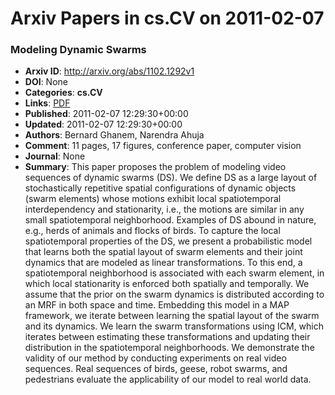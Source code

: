 # Arxiv Papers in cs.CV on 2011-02-07
### Modeling Dynamic Swarms
- **Arxiv ID**: http://arxiv.org/abs/1102.1292v1
- **DOI**: None
- **Categories**: **cs.CV**
- **Links**: [PDF](http://arxiv.org/pdf/1102.1292v1)
- **Published**: 2011-02-07 12:29:30+00:00
- **Updated**: 2011-02-07 12:29:30+00:00
- **Authors**: Bernard Ghanem, Narendra Ahuja
- **Comment**: 11 pages, 17 figures, conference paper, computer vision
- **Journal**: None
- **Summary**: This paper proposes the problem of modeling video sequences of dynamic swarms (DS). We define DS as a large layout of stochastically repetitive spatial configurations of dynamic objects (swarm elements) whose motions exhibit local spatiotemporal interdependency and stationarity, i.e., the motions are similar in any small spatiotemporal neighborhood. Examples of DS abound in nature, e.g., herds of animals and flocks of birds. To capture the local spatiotemporal properties of the DS, we present a probabilistic model that learns both the spatial layout of swarm elements and their joint dynamics that are modeled as linear transformations. To this end, a spatiotemporal neighborhood is associated with each swarm element, in which local stationarity is enforced both spatially and temporally. We assume that the prior on the swarm dynamics is distributed according to an MRF in both space and time. Embedding this model in a MAP framework, we iterate between learning the spatial layout of the swarm and its dynamics. We learn the swarm transformations using ICM, which iterates between estimating these transformations and updating their distribution in the spatiotemporal neighborhoods. We demonstrate the validity of our method by conducting experiments on real video sequences. Real sequences of birds, geese, robot swarms, and pedestrians evaluate the applicability of our model to real world data.



